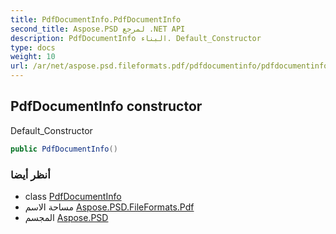 ```yaml
---
title: PdfDocumentInfo.PdfDocumentInfo
second_title: Aspose.PSD لمرجع .NET API
description: PdfDocumentInfo البناء. Default_Constructor
type: docs
weight: 10
url: /ar/net/aspose.psd.fileformats.pdf/pdfdocumentinfo/pdfdocumentinfo/
---
```

## PdfDocumentInfo constructor

Default_Constructor

```csharp
public PdfDocumentInfo()
```

### أنظر أيضا

* class [PdfDocumentInfo](../)
* مساحة الاسم [Aspose.PSD.FileFormats.Pdf](../../pdfdocumentinfo/)
* المجسم [Aspose.PSD](../../../)


